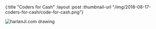 {:title "Coders for Cash"
 :layout :post
 :thumbnail-url "/img/2018-08-17-coders-for-cash/code-for-cash.png"}
 
 ![harlanJi.com drawing](/img/2018-08-17-coders-for-cash/code-for-cash.png)